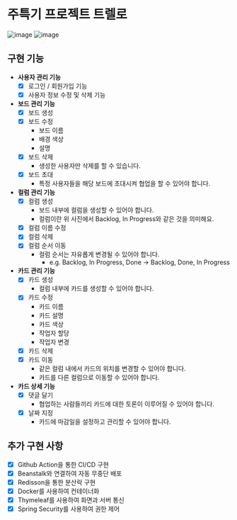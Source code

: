 # 주특기 프로젝트 트렐로
![image](https://github.com/hanghae99Trello/hanghae99Trello/assets/152241642/ca0df1a1-6824-40c8-9871-f6f3a970390a)
![image](https://github.com/hanghae99Trello/hanghae99Trello/assets/152241642/5427ed1c-d380-4499-ae3b-be4cb8c9e5a8)


## 구현 기능
- **사용자 관리 기능**
    - [x]  로그인 / 회원가입 기능
    - [x]  사용자 정보 수정 및 삭제 기능
- **보드 관리 기능**
    - [x]  보드 생성
    - [x]  보드 수정
        - 보드 이름
        - 배경 색상
        - 설명
    - [x]  보드 삭제
        - 생성한 사용자만 삭제를 할 수 있습니다.
    - [x]  보드 초대
        - 특정 사용자들을 해당 보드에 초대시켜 협업을 할 수 있어야 합니다.
- **컬럼 관리 기능**
    - [x]  컬럼 생성
        - 보드 내부에 컬럼을 생성할 수 있어야 합니다.
        - 컬럼이란 위 사진에서 Backlog, In Progress와 같은 것을 의미해요.
    - [x]  컬럼 이름 수정
    - [x]  컬럼 삭제
    - [x]  컬럼 순서 이동
        - 컬럼 순서는 자유롭게 변경될 수 있어야 합니다.
            - e.g. Backlog, In Progress, Done → Backlog, Done, In Progress
- **카드 관리 기능**
    - [x]  카드 생성
        - 컬럼 내부에 카드를 생성할 수 있어야 합니다.
    - [x]  카드 수정
        - 카드 이름
        - 카드 설명
        - 카드 색상
        - 작업자 할당
        - 작업자 변경
    - [x]  카드 삭제
    - [x]  카드 이동
        - 같은 컬럼 내에서 카드의 위치를 변경할 수 있어야 합니다.
        - 카드를 다른 컬럼으로 이동할 수 있어야 합니다.
- **카드 상세 기능**
    - [x]  댓글 달기
        - 협업하는 사람들끼리 카드에 대한 토론이 이루어질 수 있어야 합니다.
    - [x]  날짜 지정
        - 카드에 마감일을 설정하고 관리할 수 있어야 합니다.

## 추가 구현 사항
- [x]  Github Action을 통한 CI/CD 구현
- [x]  Beanstalk와 연결하여 자동 무중단 배포
- [x]  Redisson을 통한 분산락 구현
- [x]  Docker를 사용하여 컨테이너화
- [x]  Thymeleaf를 사용하여 화면과 서버 통신
- [x]  Spring Security를 사용하여 권한 제어
